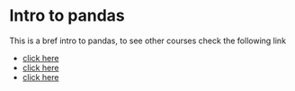 # Intro to pandas


This is a bref intro to pandas, to see other courses check the following link
* [click here](https://github.com/justmarkham/pandas-videos)
* [click here](https://github.com/lukepolson/youtube_channel/tree/main/Python%20Tutorial%20Series)
* [click here](https://github.com/knathanieltucker/pandas-tutorial)
